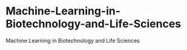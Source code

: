# Machine-Learning-in-Biotechnology-and-Life-Sciences
Machine Learning in Biotechnology and Life Sciences
